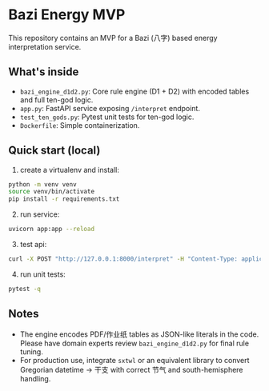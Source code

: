 # Bazi Energy MVP

This repository contains an MVP for a Bazi (八字) based energy interpretation service.

## What's inside
- `bazi_engine_d1d2.py`: Core rule engine (D1 + D2) with encoded tables and full ten-god logic.
- `app.py`: FastAPI service exposing `/interpret` endpoint.
- `test_ten_gods.py`: Pytest unit tests for ten-god logic.
- `Dockerfile`: Simple containerization.

## Quick start (local)

1. create a virtualenv and install:

```bash
python -m venv venv
source venv/bin/activate
pip install -r requirements.txt
```

2. run service:

```bash
uvicorn app:app --reload
```

3. test api:

```bash
curl -X POST "http://127.0.0.1:8000/interpret" -H "Content-Type: application/json"   -d '{"bazi":"甲子 乙丑 丙寅 丁巳", "question":"我适合创业吗？"}'
```

4. run unit tests:

```bash
pytest -q
```

## Notes

- The engine encodes PDF/作业纸 tables as JSON-like literals in the code. Please have domain experts review `bazi_engine_d1d2.py` for final rule tuning.
- For production use, integrate `sxtwl` or an equivalent library to convert Gregorian datetime -> 干支 with correct 节气 and south-hemisphere handling.
